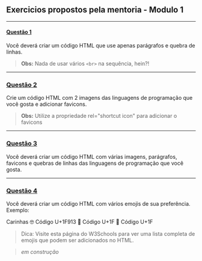 ## Exercicios propostos pela mentoria - Modulo 1

---

#### [Questão 1](https://github.com/nogueiraDani/exercicios-modulo1-entra21/tree/main/questao1) 
 
Você deverá criar um código HTML que use apenas parágrafos e quebra de linhas. 

> **Obs:**  Nada de usar vários `<br>` na sequência, hein?!

---

### [Questão 2](https://github.com/nogueiraDani/exercicios-modulo1-entra21/tree/main/questao2) 
 
Crie um código HTML com 2 imagens das linguagens de programação que você gosta e adicionar favicons.

> **Obs:** Utilize a propriedade rel="shortcut icon" para adicionar o favicons

---

### [Questão 3](https://github.com/nogueiraDani/exercicios-modulo1-entra21/tree/main/questao3) 
 
Você deverá criar um código HTML com várias imagens, parágrafos, favicons e quebras de linhas das linguagens de programação que você gosta.

---

### [Questão 4](https://github.com/nogueiraDani/exercicios-modulo1-entra21/tree/main/questao4)
 
Você deverá criar um código HTML com vários emojis de sua preferência. Exemplo:

Carinhas
🤓 Código U+1F913
🤯 Código U+1F
🥶 Código U+1F

> Dica: Visite esta página do W3Schools para ver uma lista completa de emojis que podem ser adicionados no HTML.

> *em construção*
